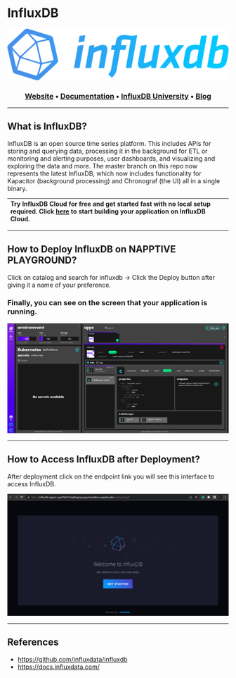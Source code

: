 # InfluxDB

![eInfluxDB Logo](https://github.com/Shruti-Mishra27/Napptive-Hackathon/blob/main/logoInfluxDB.png?raw=true)

<h3 align="center">
    <b><a href="https://www.influxdata.com/">Website</a></b>
    •
    <a href="https://docs.influxdata.com/">Documentation</a>
    •
    <a href="https://university.influxdata.com/">InfluxDB University</a>
    •
    <a href="https://www.influxdata.com/blog/">Blog</a>
</h3>

---

## What is InfluxDB?

InfluxDB is an open source time series platform. This includes APIs for storing and querying data, processing it in the background for ETL or monitoring and alerting purposes, user dashboards, and visualizing and exploring the data and more. The master branch on this repo now represents the latest InfluxDB, which now includes functionality for Kapacitor (background processing) and Chronograf (the UI) all in a single binary.

| Try **InfluxDB Cloud** for free and get started fast with no local setup required. Click [**here**](https://cloud2.influxdata.com/signup) to start building your application on InfluxDB Cloud. |
| :---------------------------------------------------------------------------------------------------------------------------------------------------------------------------------------------- |

---

## How to Deploy InfluxDB on NAPPTIVE PLAYGROUND?

Click on catalog and search for influxdb -> Click the Deploy button after giving it a name of your preference.

### Finally, you can see on the screen that your application is running.

![Application Running](https://github.com/Shruti-Mishra27/Napptive-Hackathon/blob/main/AppRunning.png?raw=true)

---

## How to Access InfluxDB after Deployment?

After deployment click on the endpoint link you will see this interface to access InfluxDB.

![Web App Interface](https://github.com/Shruti-Mishra27/Napptive-Hackathon/blob/main/WebOpening.png?raw=true)

---

## References

- https://github.com/influxdata/influxdb
- https://docs.influxdata.com/

